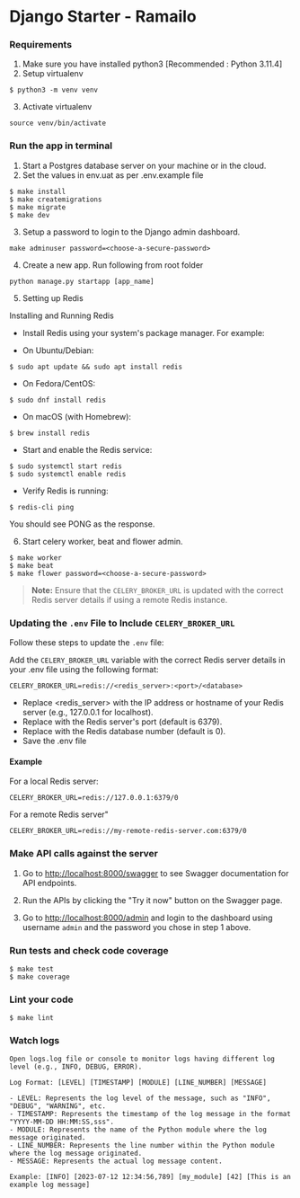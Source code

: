 # Django Starter - Ramailo

### Requirements
1. Make sure you have installed python3 [Recommended : Python 3.11.4]
2. Setup virtualenv
```
$ python3 -m venv venv
```
3. Activate virtualenv
```
source venv/bin/activate
```

### Run the app in terminal

1. Start a Postgres database server on your machine or in the cloud.
2. Set the values in env.uat as per .env.example file

```
$ make install
$ make createmigrations
$ make migrate
$ make dev
```

3. Setup a password to login to the Django admin dashboard.

```
make adminuser password=<choose-a-secure-password>
```

4. Create a new app. Run following from root folder

```
python manage.py startapp [app_name]

```

5. Setting up Redis

Installing and Running Redis

* Install Redis using your system's package manager. For example:

+ On Ubuntu/Debian:

``` 
$ sudo apt update && sudo apt install redis
```

+ On Fedora/CentOS:

```
$ sudo dnf install redis
```

+ On macOS (with Homebrew):

```
$ brew install redis
```

* Start and enable the Redis service:

```
$ sudo systemctl start redis
$ sudo systemctl enable redis
```

* Verify Redis is running:

```
$ redis-cli ping
```

You should see PONG as the response.

6. Start celery worker, beat and flower admin.

```
$ make worker
$ make beat
$ make flower password=<choose-a-secure-password>
```

> **Note:** Ensure that the `CELERY_BROKER_URL` is updated with the correct Redis server details if using a remote Redis instance.

### Updating the `.env` File to Include `CELERY_BROKER_URL`

Follow these steps to update the `.env` file:

Add the `CELERY_BROKER_URL` variable with the correct Redis server details in your .env file using the following format:

```
CELERY_BROKER_URL=redis://<redis_server>:<port>/<database>
```
- Replace <redis_server> with the IP address or hostname of your Redis server (e.g., 127.0.0.1 for localhost).
- Replace <port> with the Redis server's port (default is 6379).
- Replace <database> with the Redis database number (default is 0).
- Save the .env file

#### Example

For a local Redis server:

```
CELERY_BROKER_URL=redis://127.0.0.1:6379/0
```

For a remote Redis server"

```
CELERY_BROKER_URL=redis://my-remote-redis-server.com:6379/0
```


### Make API calls against the server

1. Go to [http://localhost:8000/swagger](http://localhost:8000/swagger) to see Swagger documentation for API endpoints.
2. Run the APIs by clicking the "Try it now" button on the Swagger page.

2. Go to [http://localhost:8000/admin](http://localhost:8000/admin) and login to the dashboard using username `admin` and the password you chose in step 1 above.

### Run tests and check code coverage

```
$ make test
$ make coverage
```

### Lint your code

```
$ make lint
```

### Watch logs

```
Open logs.log file or console to monitor logs having different log level (e.g., INFO, DEBUG, ERROR).

Log Format: [LEVEL] [TIMESTAMP] [MODULE] [LINE_NUMBER] [MESSAGE]

- LEVEL: Represents the log level of the message, such as "INFO", "DEBUG", "WARNING", etc.
- TIMESTAMP: Represents the timestamp of the log message in the format "YYYY-MM-DD HH:MM:SS,sss".
- MODULE: Represents the name of the Python module where the log message originated.
- LINE_NUMBER: Represents the line number within the Python module where the log message originated.
- MESSAGE: Represents the actual log message content.

Example: [INFO] [2023-07-12 12:34:56,789] [my_module] [42] [This is an example log message]
